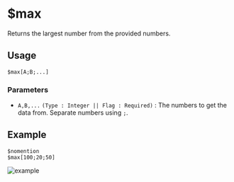 # $max
Returns the largest number from the provided numbers.

## Usage
```
$max[A;B;...]
```

### Parameters 
- `A,B,...` `(Type : Integer || Flag : Required)` : The numbers to get the data from. Separate numbers using `;`.

## Example
```
$nomention
$max[100;20;50]
```

![example](https://user-images.githubusercontent.com/69215413/125180629-24160b80-e1ca-11eb-90f2-694bbe914498.png)
